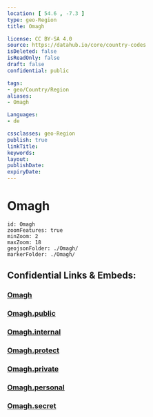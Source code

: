 ```yaml
---
location: [ 54.6 , -7.3 ] 
type: geo-Region
title: Omagh

license: CC BY-SA 4.0
source: https://datahub.io/core/country-codes
isDeleted: false
isReadOnly: false
draft: false
confidential: public

tags:
- geo/Country/Region
aliases:
- Omagh

Languages:
- de

cssclasses: geo-Region
publish: true
linkTitle: 
keywords: 
layout: 
publishDate: 
expiryDate: 
---
```


# Omagh

```leaflet
id: Omagh
zoomFeatures: true 
minZoom: 2 
maxZoom: 18
geojsonFolder: ./Omagh/
markerFolder: ./Omagh/
```


## Confidential Links & Embeds: 

### [Omagh](/_Standards/Earth/Continent/Europe/Europe~North/UK/Ireland~North/counties~Ireland~North/Fermanagh_and_Omagh/cities~FermanaghandOmagh/Omagh.md) 

### [Omagh.public](/_public/Earth/Continent/Europe/Europe~North/UK/Ireland~North/counties~Ireland~North/Fermanagh_and_Omagh/cities~FermanaghandOmagh/Omagh.public.md) 

### [Omagh.internal](/_internal/Earth/Continent/Europe/Europe~North/UK/Ireland~North/counties~Ireland~North/Fermanagh_and_Omagh/cities~FermanaghandOmagh/Omagh.internal.md) 

### [Omagh.protect](/_protect/Earth/Continent/Europe/Europe~North/UK/Ireland~North/counties~Ireland~North/Fermanagh_and_Omagh/cities~FermanaghandOmagh/Omagh.protect.md) 

### [Omagh.private](/_private/Earth/Continent/Europe/Europe~North/UK/Ireland~North/counties~Ireland~North/Fermanagh_and_Omagh/cities~FermanaghandOmagh/Omagh.private.md) 

### [Omagh.personal](/_personal/Earth/Continent/Europe/Europe~North/UK/Ireland~North/counties~Ireland~North/Fermanagh_and_Omagh/cities~FermanaghandOmagh/Omagh.personal.md) 

### [Omagh.secret](/_secret/Earth/Continent/Europe/Europe~North/UK/Ireland~North/counties~Ireland~North/Fermanagh_and_Omagh/cities~FermanaghandOmagh/Omagh.secret.md)

